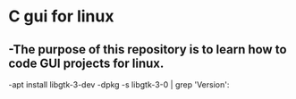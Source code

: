 # C gui for linux

-The purpose of this repository is to learn how to code GUI projects for linux.
-
-apt install libgtk-3-dev
-dpkg -s libgtk-3-0 | grep 'Version':
